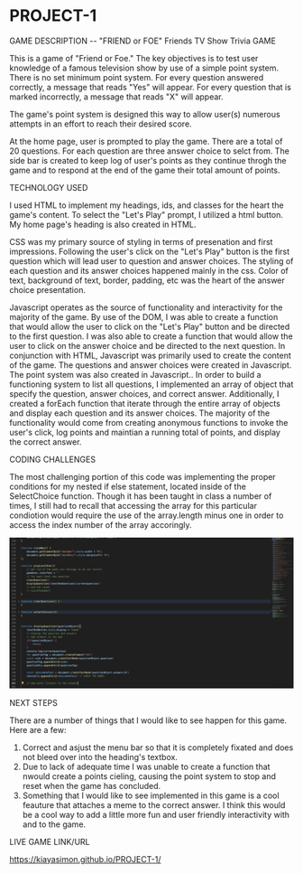 # PROJECT-1
GAME DESCRIPTION -- "FRIEND or FOE" Friends TV Show Trivia GAME

This is a game of "Friend or Foe." The key objectives is to test user knowledge of a famous television show by use of a simple point system.
There is no set minimum point system. For every question answered correctly, a message that reads "Yes" will appear. For every question that is marked incorrectly, a message that reads "X" will appear. 

The game's point system is designed this way to allow user(s) numerous attempts in an effort to reach their desired score. 

At the home page, user is prompted to play the game. There are a total of 20 questions. For each question are three answer choice to selct from. The side bar is created to keep log of user's points as they continue throgh the game and to respond at the end of the game their total amount of points. 

  
  
  
  TECHNOLOGY USED

  I used HTML to implement my headings, ids, and classes for the heart the game's content. To select the "Let's Play" prompt, I utilized a html button. My home page's heading is also created in HTML. 

  CSS was my primary source of styling in terms of presenation and first impressions. Following the user's click on the "Let's Play" button is the first question which will lead user to question and answer choices. The styling of each question and its answer choices happened mainly in the css. Color of text, background of text, border, padding, etc was the heart of the answer choice presentation.

  Javascript operates as the source of functionality and interactivity for the majority of the game. By use of the DOM, I was able to create a function that would allow the user to click on the "Let's Play" button and be directed to the first question. I was also able to create a function that would allow the user to click on the answer choice and be directed to the next question.
  In conjunction with HTML, Javascript was primarily used to create the content of the game. The questions and answer choices were created in Javascript. The point system was also created in Javascript.. 
  In order to build a functioning system to list all questions, I implemented an array of object that specify the question, answer choices, and correct answer.
  Additionally, I created a forEach function that iterate through the entire array of objects and display each question and its answer choices.
  The majority of the functionality would come from creating anonymous functions to invoke the user's click, log points and maintian a running total of points, and display the correct answer.





CODING CHALLENGES

  The most challenging portion of this code was implementing the proper conditions for my nested if else statement, located inside of the SelectChoice function.
  Though it has been taught in class a number of times, I still had to recall that accessing the array for this particular condiotion would require the use of the array.length minus one in order to 
  access the index number of the array accoringly.

  ![Alt text](<Screenshot 2023-10-13 at 1.55.30 AM.png>)




NEXT STEPS

  There are a number of things that I would like to see happen for this game. Here are a few:
  1. Correct and asjust the menu bar so that it is completely fixated and does not bleed over into the heading's textbox.
  2. Due to lack of adequate time I was unable to create a function that nwould create a points cieling, causing the point system to stop and reset when the game has concluded. 
  3. Something that I would like to see implemented in this game is a cool feauture that attaches a meme to the correct answer. I think this would be a cool way to add a little more fun and user friendly interactivity with and to the game.




  LIVE GAME LINK/URL

  https://kiayasimon.github.io/PROJECT-1/